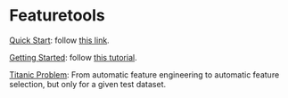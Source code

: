 # Featuretools

[Quick Start](https://github.com/dongzhang84/Featuretools/blob/main/get_started.ipynb): follow [this link](https://featuretools.alteryx.com/en/stable/index.html).

[Getting Started](https://github.com/dongzhang84/Featuretools/blob/main/get_started_detailed.ipynb): follow [this tutorial](https://featuretools.alteryx.com/en/stable/getting_started/using_entitysets.html).

[Titanic Problem](https://github.com/dongzhang84/Featuretools/blob/main/Titanic_Featuretools.ipynb): From automatic feature engineering to automatic feature selection, but only for a given test dataset. 
